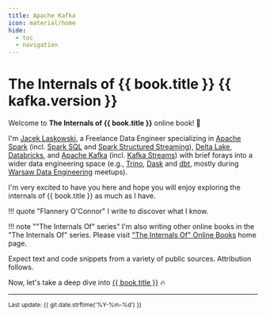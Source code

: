 ```yaml
---
title: Apache Kafka
icon: material/home
hide:
  - toc
  - navigation
---
```


# The Internals of {{ book.title }} {{ kafka.version }}

Welcome to **The Internals of {{ book.title }}** online book! 🤙

I'm [Jacek Laskowski](https://pl.linkedin.com/in/jaceklaskowski), a Freelance Data Engineer specializing in
[Apache Spark](https://books.japila.pl/apache-spark-internals/) (incl. [Spark SQL](https://books.japila.pl/spark-sql-internals/) and [Spark Structured Streaming](https://books.japila.pl/spark-structured-streaming-internals/)),
[Delta Lake](https://books.japila.pl/delta-lake-internals/),
[Databricks](https://www.databricks.com/),
and [Apache Kafka](https://books.japila.pl/kafka-internals/) (incl. [Kafka Streams](https://books.japila.pl/kafka-streams-internals/)) with brief forays into a wider data engineering space (e.g., [Trino](https://trino.io/), [Dask](https://www.dask.org/) and [dbt](https://www.getdbt.com/), mostly during [Warsaw Data Engineering](https://www.meetup.com/Warsaw-Data-Engineering/) meetups).

I'm very excited to have you here and hope you will enjoy exploring the internals of {{ book.title }} as much as I have.

!!! quote "Flannery O'Connor"
    I write to discover what I know.

!!! note ""The Internals Of" series"
    I'm also writing other online books in the "The Internals Of" series. Please visit ["The Internals Of" Online Books](https://books.japila.pl) home page.

Expect text and code snippets from a variety of public sources. Attribution follows.

Now, let's take a deep dive into [{{ book.title }}](features/index.md) 🔥

---

<small>Last update: {{ git.date.strftime('%Y-%m-%d') }}</small>
